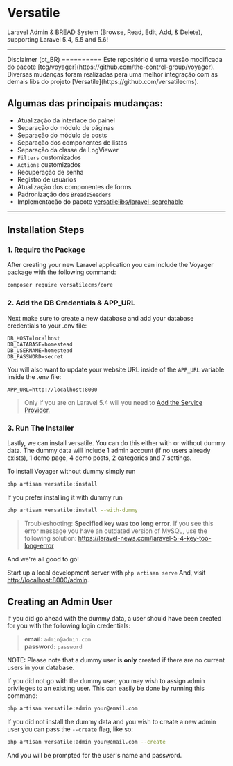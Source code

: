 # Versatile

Laravel Admin & BREAD System (Browse, Read, Edit, Add, & Delete), supporting Laravel 5.4, 5.5 and 5.6!

<hr>
Disclaimer (pt_BR)
==========
Este repositório é uma versão modificada do pacote [tcg/voyager](https://github.com/the-control-group/voyager). Diversas mudanças foram realizadas para uma melhor integração com as demais libs do projeto [Versatile](https://github.com/versatilecms).

## Algumas das principais mudanças:
- Atualização da interface do painel
- Separação do módulo de páginas
- Separação do módulo de posts
- Separação dos componentes de listas
- Separação da classe de LogViewer
- `Filters` customizados
- `Actions` customizados
- Recuperação de senha
- Registro de usuários
- Atualização dos componentes de forms
- Padronização dos `BreadsSeeders`
- Implementação do pacote [versatilelibs/laravel-searchable](https://github.com/versatilelibs/laravel-searchable)

<hr>

## Installation Steps

### 1. Require the Package

After creating your new Laravel application you can include the Voyager package with the following command: 

```bash
composer require versatilecms/core
```

### 2. Add the DB Credentials & APP_URL

Next make sure to create a new database and add your database credentials to your .env file:

```
DB_HOST=localhost
DB_DATABASE=homestead
DB_USERNAME=homestead
DB_PASSWORD=secret
```

You will also want to update your website URL inside of the `APP_URL` variable inside the .env file:

```
APP_URL=http://localhost:8000
```

> Only if you are on Laravel 5.4 will you need to [Add the Service Provider.](https://versatile.readme.io/docs/adding-the-service-provider)

### 3. Run The Installer

Lastly, we can install versatile. You can do this either with or without dummy data.
The dummy data will include 1 admin account (if no users already exists), 1 demo page, 4 demo posts, 2 categories and 7 settings.

To install Voyager without dummy simply run

```bash
php artisan versatile:install
```

If you prefer installing it with dummy run

```bash
php artisan versatile:install --with-dummy
```

> Troubleshooting: **Specified key was too long error**. If you see this error message you have an outdated version of MySQL, use the following solution: https://laravel-news.com/laravel-5-4-key-too-long-error

And we're all good to go!

Start up a local development server with `php artisan serve` And, visit [http://localhost:8000/admin](http://localhost:8000/admin).

## Creating an Admin User

If you did go ahead with the dummy data, a user should have been created for you with the following login credentials:

>**email:** `admin@admin.com`   
>**password:** `password`

NOTE: Please note that a dummy user is **only** created if there are no current users in your database.

If you did not go with the dummy user, you may wish to assign admin privileges to an existing user.
This can easily be done by running this command:

```bash
php artisan versatile:admin your@email.com
```

If you did not install the dummy data and you wish to create a new admin user you can pass the `--create` flag, like so:

```bash
php artisan versatile:admin your@email.com --create
```

And you will be prompted for the user's name and password.

